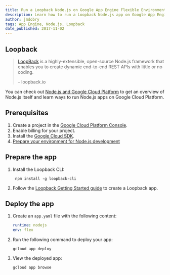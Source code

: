 ```yaml
---
title: Run a Loopback Node.js on Google App Engine Flexible Environment
description: Learn how to run a Loopback Node.js app on Google App Engine flexible environment.
author: jmdobry
tags: App Engine, Node.js, Loopback
date_published: 2017-11-02
---
```

## Loopback

> [LoopBack][loopback] is a highly-extensible, open-source Node.js framework
> that enables you to create dynamic end-to-end REST APIs with little or no
> coding.
>
> – loopback.io

You can check out [Node.js and Google Cloud Platform][nodejs-gcp] to get an
overview of Node.js itself and learn ways to run Node.js apps on Google Cloud
Platform.

## Prerequisites

1. Create a project in the [Google Cloud Platform Console](https://console.cloud.google.com/).
1. Enable billing for your project.
1. Install the [Google Cloud SDK](/sdk/).
1. [Prepare your environment for Node.js development][nodejs]

## Prepare the app

1. Install the Loopback CLI:

        npm install -g loopback-cli

1.  Follow the [Loopback Getting Started guide](https://loopback.io/doc/en/lb3/Getting-started-with-LoopBack.html)
    to create a Loopback app.

## Deploy the app

1.  Create an `app.yaml` file with the following content:

    ```yaml
    runtime: nodejs
    env: flex
    ```

1.  Run the following command to deploy your app:

        gcloud app deploy

1.  View the deployed app:

        gcloud app browse

[loopback]: https://loopback.io
[nodejs-gcp]: running-nodejs-on-google-cloud
[nodejs]: /nodejs/docs/setup
